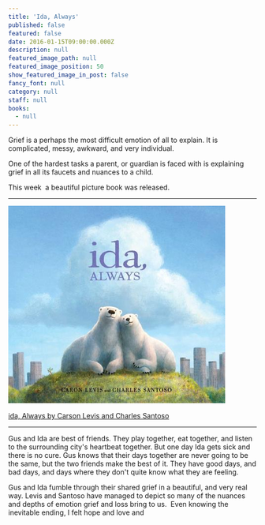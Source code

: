 ```yaml
---
title: 'Ida, Always'
published: false
featured: false
date: 2016-01-15T09:00:00.000Z
description: null
featured_image_path: null
featured_image_position: 50
show_featured_image_in_post: false
fancy_font: null
category: null
staff: null
books:
  - null
---
```


Grief is a perhaps the most difficult emotion of all to explain. It is complicated, messy, awkward, and very individual.

One of the hardest tasks a parent, or guardian is faced with is explaining grief in all its faucets and nuances to a child.

This week&nbsp; a beautiful picture book was released.

---

![](/uploads/versions/ida-always---x----440-400x---.jpg)

[ida, Always by Carson Levis and Charles Santoso](http://www.brooklinebooksmith-shop.com/book/9781481426404)

---

Gus and Ida are best of friends. They play together, eat together, and listen to the surrounding city's heartbeat together. But one day Ida gets sick and there is no cure. Gus knows that their days together are never going to be the same, but the two friends make the best of it. They have good days, and bad days, and days where they don't quite know what they are feeling.

Gus and Ida fumble through their shared grief in a beautiful, and very real way. Levis and Santoso have managed to depict so many of the nuances and depths of emotion grief and loss bring to us.&nbsp; Even knowing the inevitable ending, I felt hope and love and